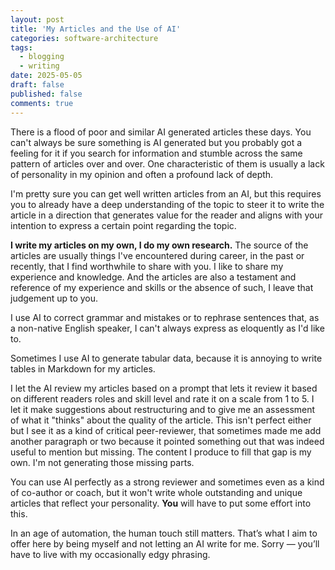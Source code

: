 ```yaml
---
layout: post
title: 'My Articles and the Use of AI'
categories: software-architecture
tags:
  - blogging
  - writing
date: 2025-05-05
draft: false
published: false
comments: true
---
```


There is a flood of poor and similar AI generated articles these days. You can't always be sure something is AI generated but you probably got a feeling for it if you search for information and stumble across the same pattern of articles over and over. One characteristic of them is usually a lack of personality in my opinion and often a profound lack of depth.

I'm pretty sure you can get well written articles from an AI, but this requires you to already have a deep understanding of the topic to steer it to write the article in a direction that generates value for the reader and aligns with your intention to express a certain point regarding the topic.

**I write my articles on my own, I do my own research.** The source of the articles are usually things I've encountered during career, in the past or recently, that I find worthwhile to share with you. I like to share my experience and knowledge. And the articles are also a testament and reference of my experience and skills or the absence of such, I leave that judgement up to you.

I use AI to correct grammar and mistakes or to rephrase sentences that, as a non-native English speaker, I can't always express as eloquently as I'd like to.

Sometimes I use AI to generate tabular data, because it is annoying to write tables in Markdown for my articles.

I let the AI review my articles based on a prompt that lets it review it based on different readers roles and skill level and rate it on a scale from 1 to 5. I let it make suggestions about restructuring and to give me an assessment of what it "thinks" about the quality of the article. This isn't perfect either but I see it as a kind of critical peer-reviewer, that sometimes made me add another paragraph or two because it pointed something out that was indeed useful to mention but missing. The content I produce to fill that gap is my own. I'm not generating those missing parts.

You can use AI perfectly as a strong reviewer and sometimes even as a kind of co-author or coach, but it won't write whole outstanding and unique articles that reflect your personality. **You** will have to put some effort into this.

In an age of automation, the human touch still matters. That’s what I aim to offer here by being myself and not letting an AI write for me. Sorry — you’ll have to live with my occasionally edgy phrasing.
